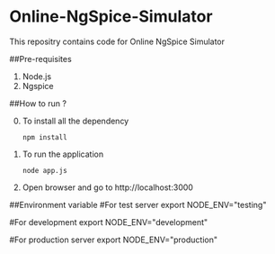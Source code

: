 # Online-NgSpice-Simulator
This repositry contains code for Online NgSpice Simulator

##Pre-requisites
1. Node.js 
2. Ngspice


##How to run ?

0. To install all the dependency

    `npm install`

1. To run the application

    `node app.js`

2. Open browser and go to http://localhost:3000

##Environment variable
#For test server
export NODE_ENV="testing"

#For development
export NODE_ENV="development"

#For production server
export NODE_ENV="production"


